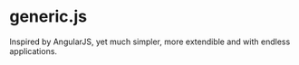generic.js
==========

Inspired by AngularJS, yet much simpler, more extendible and with endless applications.
